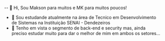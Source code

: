 -- 👋 Hi, Sou Makson para muitos e MK para muitos poucos!
- 👀 Sou estudande atualmente na área de Tecnico em Desenvolvimento de Sistemas na Instituição SENAI - Dendezeiros
- 🌱 Tenho em vista o segmento de back-end e security mas, ainda preciso estudar muito para dar o melhor de mim em ambos os setores...

<!---
L0rd-MK/L0rd-MK is a ✨ special ✨ repository because its `README.md` (this file) appears on your GitHub profile.
You can click the Preview link to take a look at your changes.
--->
